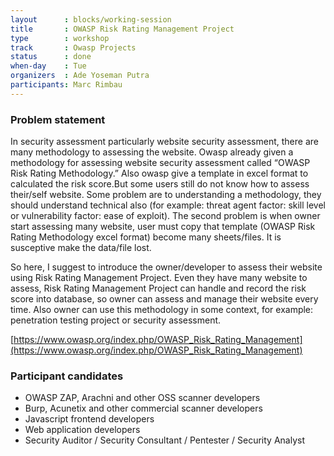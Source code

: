```yaml
---
layout      : blocks/working-session
title       : OWASP Risk Rating Management Project
type        : workshop
track       : Owasp Projects
status      : done
when-day    : Tue
organizers  : Ade Yoseman Putra
participants: Marc Rimbau
---
```


### Problem statement

In security assessment particularly website security assessment, there are many methodology to assessing the website. Owasp already given a methodology for assessing website security assessment called “OWASP Risk Rating Methodology.” Also owasp give a template in excel format to calculated the risk score.But some users still do not know how to assess their/self website. Some problem are to understanding a methodology, they should understand technical also (for example: threat agent factor: skill level or vulnerability factor: ease of exploit). The second problem is when owner start assessing many website, user must copy that template (OWASP Risk Rating Methodology excel format) become many sheets/files. It is susceptive make the data/file lost.

So here, I suggest to introduce the owner/developer to assess their website using Risk Rating Management Project. Even they have many website to assess, Risk Rating Management Project can handle and record the risk score into database, so owner can assess and manage their website every time. Also owner can use this methodology in some context, for example: penetration testing project or security assessment.

[https://www.owasp.org/index.php/OWASP_Risk_Rating_Management](https://www.owasp.org/index.php/OWASP_Risk_Rating_Management)

### Participant candidates

* OWASP ZAP, Arachni and other OSS scanner developers
* Burp, Acunetix and other commercial scanner developers
* Javascript frontend developers
* Web application developers
* Security Auditor / Security Consultant / Pentester / Security Analyst

